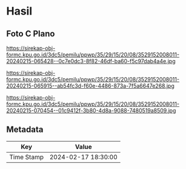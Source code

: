 # Hasil

## Foto C Plano

https://sirekap-obj-formc.kpu.go.id/3dc5/pemilu/ppwp/35/29/15/20/08/3529152008011-20240215-065428--0c7e0dc3-8f82-46df-ba60-f5c97dab4a4e.jpg

https://sirekap-obj-formc.kpu.go.id/3dc5/pemilu/ppwp/35/29/15/20/08/3529152008011-20240215-065915--ab54fc3d-f60e-4486-873a-7f5a6647e268.jpg

https://sirekap-obj-formc.kpu.go.id/3dc5/pemilu/ppwp/35/29/15/20/08/3529152008011-20240215-070454--01c9412f-3b80-4d8a-9088-7480519a8509.jpg


## Metadata

| Key        | Value               |
| ---------- | ------------------- |
| Time Stamp | 2024-02-17 18:30:00 |



